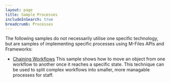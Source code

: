 ```yaml
---
layout: page
title: Sample Processes
includeInSearch: true
breadcrumb: Processes
---
```


The following samples do not necessarily utilise one specific technology, but are samples of implementing specific processes using M-Files APIs and Frameworks:

* [Chaining Workflows](Chaining-Workflows)
This sample shows how to move an object from one workflow to another once it reaches a specific state.  This technique can be used to split complex workflows into smaller, more managable processes for staff.